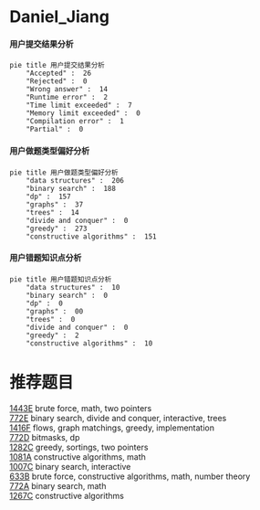 # Daniel_Jiang

<!-- tabs:start -->



#### **用户提交结果分析**

```mermaid
pie title 用户提交结果分析
    "Accepted" :  26
    "Rejected" :  0
    "Wrong answer" :  14
    "Runtime error" :  2
    "Time limit exceeded" :  7
    "Memory limit exceeded" :  0
    "Compilation error" :  1
    "Partial" :  0
```

#### **用户做题类型偏好分析**

```mermaid
pie title 用户做题类型偏好分析
    "data structures" :  206
    "binary search" :  188
    "dp" :  157
    "graphs" :  37
    "trees" :  14
    "divide and conquer" :  0
    "greedy" :  273
    "constructive algorithms" :  151
```
#### **用户错题知识点分析**

```mermaid
pie title 用户错题知识点分析
    "data structures" :  10
    "binary search" :  0
    "dp" :  0
    "graphs" :  00
    "trees" :  0
    "divide and conquer" :  0
    "greedy" :  2
    "constructive algorithms" :  10
```



<!-- tabs:end -->
# 推荐题目
[1443E](https://codeforces.com/contest/1443/problem/E)		brute force,
                        math,
                        two pointers		  
[772E](https://codeforces.com/contest/772/problem/E)		binary search,
                        divide and conquer,
                        interactive,
                        trees		  
[1416F](https://codeforces.com/contest/1416/problem/F)		flows,
                        graph matchings,
                        greedy,
                        implementation		  
[772D](https://codeforces.com/contest/772/problem/D)		bitmasks,
                        dp		  
[1282C](https://codeforces.com/contest/1282/problem/C)		greedy,
                        sortings,
                        two pointers		  
[1081A](https://codeforces.com/contest/1081/problem/A)		constructive algorithms,
                        math		  
[1007C](https://codeforces.com/contest/1007/problem/C)		binary search,
                        interactive		  
[633B](https://codeforces.com/contest/633/problem/B)		brute force,
                        constructive algorithms,
                        math,
                        number theory		  
[772A](https://codeforces.com/contest/772/problem/A)		binary search,
                        math		  
[1267C](https://codeforces.com/contest/1267/problem/C)		constructive algorithms		  
